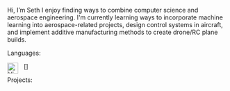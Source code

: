 Hi, I’m Seth
I enjoy finding ways to combine computer science and aerospace engineering. 
I'm currently learning ways to incorporate machine learning into aerospace-related projects,
design control systems in aircraft, and implement additive manufacturing methods to create drone/RC plane builds.

Languages:

[<img align="left" alt="Visual Studio Code" width="25px" src="https://cdn.jsdelivr.net/gh/devicons/devicon/icons/vscode/vscode-original.svg" style="padding-right:10px;" />]

Projects:



<!---
Freefall802/Freefall802 is a ✨ special ✨ repository because its `README.md` (this file) appears on your GitHub profile.
You can click the Preview link to take a look at your changes.
--->
